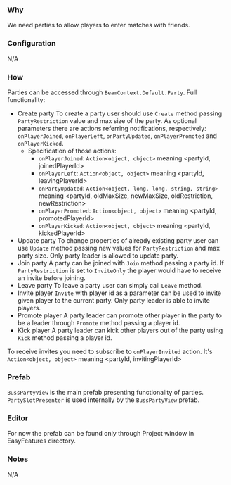 ### Why
We need parties to allow players to enter matches with friends.

### Configuration
N/A

### How
Parties can be accessed through `BeamContext.Default.Party`.
Full functionality:
- Create party
	To create a party user should use `Create` method passing `PartyRestriction` value and max size of the party. As optional parameters there are actions referring notifications, respectively: `onPlayerJoined`, `onPlayerLeft`, `onPartyUpdated`, `onPlayerPromoted` and `onPlayerKicked`.
	- Specification of those actions:
		- `onPlayerJoined`: `Action<object, object>` meaning <partyId, joinedPlayerId>
		- `onPlayerLeft`: `Action<object, object>` meaning <partyId, leavingPlayerId>
		- `onPartyUpdated`: `Action<object, long, long, string, string>` meaning <partyId, oldMaxSize, newMaxSize, oldRestriction, newRestriction>
		- `onPlayerPromoted`: `Action<object, object>` meaning <partyId, promotedPlayerId>
		- `onPlayerKicked`: `Action<object, object>` meaning <partyId, kickedPlayerId>
- Update party
	To change properties of already existing party user can use `Update` method passing new values for `PartyRestriction` and max party size. Only party leader is allowed to update party.
- Join party
	A party can be joined with `Join` method passing a party id. If `PartyRestriction` is set to `InviteOnly` the player would have to receive an invite before joining.
- Leave party
	To leave a party user can simply call `Leave` method.
- Invite player
	`Invite` with player id as a parameter can be used to invite given player to the current party. Only party leader is able to invite players.
- Promote player
	A party leader can promote other player in the party to be a leader through `Promote` method passing a player id.
- Kick player
	A party leader can kick other players out of the party using `Kick` method passing a player id.

To receive invites you need to subscribe to `onPlayerInvited` action. It's `Action<object, object>` meaning <partyId, invitingPlayerId>

### Prefab
`BussPartyView` is the main prefab presenting functionality of parties.
`PartySlotPresenter` is used internally by the `BussPartyView` prefab.

### Editor
For now the prefab can be found only through Project window in EasyFeatures directory.

### Notes
N/A